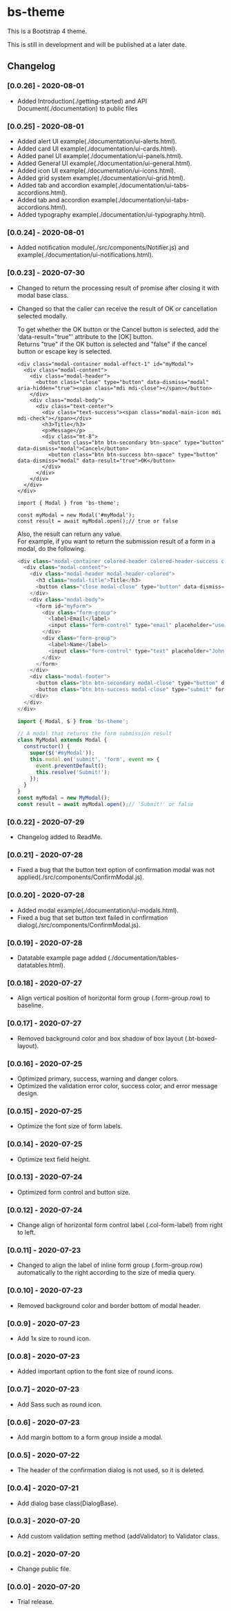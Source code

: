 # bs-theme

This is a Bootstrap 4 theme.

This is still in development and will be published at a later date.

## Changelog

### [0.0.26] - 2020-08-01

- Added Introduction(./getting-started) and API Document(./documentation) to public files

### [0.0.25] - 2020-08-01

- Added alert UI example(./documentation/ui-alerts.html).
- Added card UI example(./documentation/ui-cards.html).
- Added panel UI example(./documentation/ui-panels.html).
- Added General UI example(./documentation/ui-general.html).
- Added icon UI example(./documentation/ui-icons.html).
- Added grid system example(./documentation/ui-grid.html).
- Added tab and accordion example(./documentation/ui-tabs-accordions.html).
- Added tab and accordion example(./documentation/ui-tabs-accordions.html).
- Added typography example(./documentation/ui-typography.html).

### [0.0.24] - 2020-08-01

- Added notification module(./src/components/Notifier.js) and example(./documentation/ui-notifications.html).

### [0.0.23] - 2020-07-30

- Changed to return the processing result of promise after closing it with modal base class.  
- Changed so that the caller can receive the result of OK or cancellation selected modally.
    
    To get whether the OK button or the Cancel button is selected, add the 'data-result="true"' attribute to the [OK] button.  
    Returns "true" if the OK button is selected and "false" if the cancel button or escape key is selected.  

    ```JS
    <div class="modal-container modal-effect-1" id="myModal">
      <div class="modal-content">
        <div class="modal-header">
          <button class="close" type="button" data-dismiss="modal" aria-hidden="true"><span class="mdi mdi-close"></span></button>
        </div>
        <div class="modal-body">
          <div class="text-center">
            <div class="text-success"><span class="modal-main-icon mdi mdi-check"></span></div>
            <h3>Title</h3>
            <p>Message</p>
            <div class="mt-8">
              <button class="btn btn-secondary btn-space" type="button" data-dismiss="modal">Cancel</button>
              <button class="btn btn-success btn-space" type="button" data-dismiss="modal" data-result="true">OK</button>
            </div>
          </div>
        </div>
      </div>
    </div>

    import { Modal } from 'bs-theme';

    const myModal = new Modal('#myModal');
    const result = await myModal.open();// true or false
    ```

    Also, the result can return any value.  
    For example, if you want to return the submission result of a form in a modal, do the following.  

    ```js
    <div class="modal-container colored-header colored-header-success custom-width modal-effect-9" id="myModal">
      <div class="modal-content">
        <div class="modal-header modal-header-colored">
          <h3 class="modal-title">Title</h3>
          <button class="close modal-close" type="button" data-dismiss="modal" aria-hidden="true"><span class="mdi mdi-close"></span></button>
        </div>
        <div class="modal-body">
          <form id="myForm">
            <div class="form-group">
              <label>Email</label>
              <input class="form-control" type="email" placeholder="username@example.com">
            </div>
            <div class="form-group">
              <label>Name</label>
              <input class="form-control" type="text" placeholder="John Doe">
            </div>
          </form>
        </div>
        <div class="modal-footer">
          <button class="btn btn-secondary modal-close" type="button" data-dismiss="modal">Cancel</button>
          <button class="btn btn-success modal-close" type="submit" form="myForm">OK</button>
        </div>
      </div>
    </div>

    import { Modal, $ } from 'bs-theme';

    // A modal that returns the form submission result
    class MyModal extends Modal {
      constructor() {
        super($('#myModal'));
        this.modal.on('submit', 'form', event => {
          event.preventDefault();
          this.resolve('Submit!');
        });
      }
    }
    const myModal = new MyModal();
    const result = await myModal.open();// 'Submit!' or false
    ```

### [0.0.22] - 2020-07-29

- Changelog added to ReadMe.

### [0.0.21] - 2020-07-28

- Fixed a bug that the button text option of confirmation modal was not applied(./src/components/ConfirmModal.js).

### [0.0.20] - 2020-07-28

- Added modal example(./documentation/ui-modals.html).  
- Fixed a bug that set button text failed in confirmation dialog(./src/components/ConfirmModal.js).

### [0.0.19] - 2020-07-28

- Datatable example page added (./documentation/tables-datatables.html).

### [0.0.18] - 2020-07-27

- Align vertical position of horizontal form group (.form-group.row) to baseline.

### [0.0.17] - 2020-07-27

- Removed background color and box shadow of box layout (.bt-boxed-layout).

### [0.0.16] - 2020-07-25

- Optimized primary, success, warning and danger colors.  
- Optimized the validation error color, success color, and error message design.

### [0.0.15] - 2020-07-25

- Optimize the font size of form labels.

### [0.0.14] - 2020-07-25

- Optimize text field height.

### [0.0.13] - 2020-07-24

- Optimized form control and button size.

### [0.0.12] - 2020-07-24

- Change align of horizontal form control label (.col-form-label) from right to left.

### [0.0.11] - 2020-07-23

- Changed to align the label of inline form group (.form-group.row) automatically to the right according to the size of media query.

### [0.0.10] - 2020-07-23

- Removed background color and border bottom of modal header.

### [0.0.9] - 2020-07-23

- Add 1x size to round icon.

### [0.0.8] - 2020-07-23

- Added important option to the font size of round icons.

### [0.0.7] - 2020-07-23

- Add Sass such as round icon.

### [0.0.6] - 2020-07-23

- Add margin bottom to a form group inside a modal.

### [0.0.5] - 2020-07-22

- The header of the confirmation dialog is not used, so it is deleted.

### [0.0.4] - 2020-07-21

- Add dialog base class(DialogBase).

### [0.0.3] - 2020-07-20

- Add custom validation setting method (addValidator) to Validator class.

### [0.0.2] - 2020-07-20

- Change public file.

### [0.0.0] - 2020-07-20

- Trial release.
